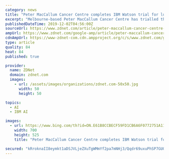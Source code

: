 ```yaml
---
category: news
title: "Peter MacCallum Cancer Centre completes IBM Watson trial for lung cancer patients"
excerpt: "Melbourne-based Peter MacCallum Cancer Centre has trialled the use of IBM Watson and found it helped reduce the time it takes for clinicians ... information officer Dr Dishan Herath said the six-month trial showed the potential of using artificial intelligence to eliminate \"increasingly complex\" trial criteria. \"One example is that one of ..."
publishedDateTime: 2019-12-02T04:56:00Z
sourceUrl: https://www.zdnet.com/article/peter-maccallum-cancer-centre-completes-ibm-watson-trial-for-lung-cancer-patients/
ampUrl: https://www.zdnet.com/google-amp/article/peter-maccallum-cancer-centre-completes-ibm-watson-trial-for-lung-cancer-patients/
cdnAmpUrl: https://www-zdnet-com.cdn.ampproject.org/c/s/www.zdnet.com/google-amp/article/peter-maccallum-cancer-centre-completes-ibm-watson-trial-for-lung-cancer-patients/
type: article
quality: 84
heat: 84
published: true

provider:
  name: ZDNet
  domain: zdnet.com
  images:
    - url: /assets/images/organizations/zdnet.com-50x50.jpg
      width: 50
      height: 50

topics:
  - AI
  - IBM AI

images:
  - url: https://www.bing.com/th?id=ON.E61B8CCBECF59FD1CB6A6F0772751A11
    width: 700
    height: 525
    title: "Peter MacCallum Cancer Centre completes IBM Watson trial for lung cancer patients"

secured: "kRroknaII8eymkt1aDSJVLjeZXuTgWMmYf2pa7mNHj3/Qqdr69uxuPhSP7GUOAbAw+/VmPg55N80iih+AmQuZjiUS9nGU0rvASJ5yyv5dHVm9CWVfRWmcaCKFspvYswLVHFTnVbn6qbCywTkvVu/So+maHFW3R7qfLeK14rGnDMPEIhBeEUl33Zmf+wAttn2Tygx0us8jgHFI1/6gdjiPDG+1ImU2L4AdSsvmdXYCevawvToKTgxFsb3+EEqkDrhDvpOAH+Ba+Lg2jnicbaQ8w==;1gj+CyWSrS0OPiRS/NZnEg=="
---
```


